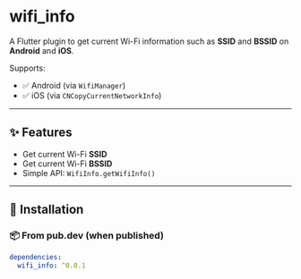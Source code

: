 # wifi_info

A Flutter plugin to get current Wi-Fi information such as **SSID** and **BSSID** on **Android** and **iOS**.

Supports:
- ✅ Android (via `WifiManager`)
- ✅ iOS (via `CNCopyCurrentNetworkInfo`)

---

## ✨ Features

- Get current Wi-Fi **SSID**
- Get current Wi-Fi **BSSID**
- Simple API: `WifiInfo.getWifiInfo()`

---

## 🚀 Installation

### 📦 From pub.dev (when published)

```yaml
dependencies:
  wifi_info: ^0.0.1
